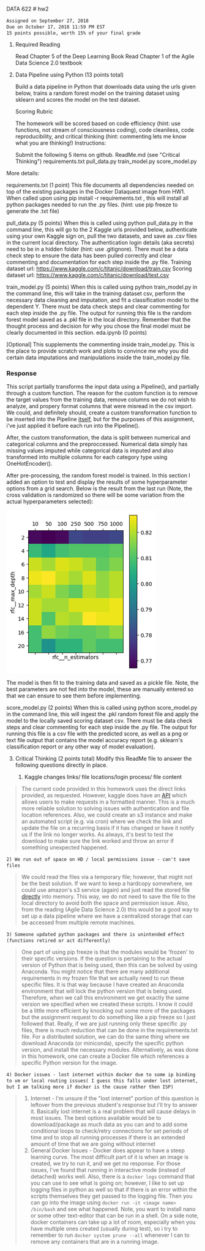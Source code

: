 DATA 622 # hw2

	Assigned on September 27, 2018
	Due on October 17, 2018 11:59 PM EST
	15 points possible, worth 15% of your final grade

1. Required Reading

	Read Chapter 5 of the Deep Learning Book
	Read Chapter 1 of the Agile Data Science 2.0 textbook

2. Data Pipeline using Python (13 points total)

	Build a data pipeline in Python that downloads data using the urls given below, trains a random forest model on the training dataset using sklearn and scores the model on the test dataset.

	Scoring Rubric

	The homework will be scored based on code efficiency (hint: use functions, not stream of consciousness coding), code cleaniless, code reproducibility, and critical thinking (hint: commenting lets me know what you are thinking!)
Instructions:

	Submit the following 5 items on github.
	ReadMe.md (see "Critical Thinking")
	requirements.txt
	pull_data.py
	train_model.py
	score_model.py

More details:

requirements.txt (1 point)
This file documents all dependencies needed on top of the existing packages in the Docker Dataquest image from HW1. When called upon using pip install -r requirements.txt , this will install all python packages needed to run the .py files. (hint: use pip freeze to generate the .txt file)

pull_data.py (5 points)
When this is called using python pull_data.py in the command line, this will go to the 2 Kaggle urls provided below, authenticate using your own Kaggle sign on, pull the two datasets, and save as .csv files in the current local directory. The authentication login details (aka secrets) need to be in a hidden folder (hint: use .gitignore). There must be a data check step to ensure the data has been pulled correctly and clear commenting and documentation for each step inside the .py file.
	Training dataset url: https://www.kaggle.com/c/titanic/download/train.csv
	Scoring dataset url: https://www.kaggle.com/c/titanic/download/test.csv

train_model.py (5 points)
When this is called using python train_model.py in the command line, this will take in the training dataset csv, perform the necessary data cleaning and imputation, and fit a classification model to the dependent Y. There must be data check steps and clear commenting for each step inside the .py file. The output for running this file is the random forest model saved as a .pkl file in the local directory. Remember that the thought process and decision for why you chose the final model must be clearly documented in this section.
eda.ipynb (0 points)

[Optional] This supplements the commenting inside train_model.py. This is the place to provide scratch work and plots to convince me why you did certain data imputations and manipulations inside the train_model.py file.

### Response

This script partially transforms the input data using a Pipeline(), and partially through a custom function.  The reason for the custom function is to remove the target values from the training data, remove columns we do not wish to analyze, and propery format columns that were misread in the csv import.  We could, and definitely should, create a custom transformation function to be inserted into the Pipeline [itself](https://bradzzz.gitbooks.io/ga-seattle-dsi/dsi/dsi_05_classification_databases/2.2-lesson/readme.html), but for the purposes of this assignment, i've just applied it before each run into the Pipeline().

After, the custom transformation, the data is split between numerical and categorical columns and the preproccessed.  Numerical data simply has missing values imputed while categorical data is imputed and also transformed into multiple columns for each category type using OneHotEncoder().

After pre-processing, the random forest model is trained.  In this section I added an option to test and display the results of some hyperparameter options from a grid search.  Below is the result from the last run (Note, the cross validation is randomized so there will be some variation from the actual hyperparameters selected):

![grid search results](grid_search_cv.png)

The model is then fit to the training data and saved as a pickle file.  Note, the best parameters are not fed into the model, these are manually entered so that we can ensure to see them before implementing.

score_model.py (2 points)
When this is called using python score_model.py in the command line, this will ingest the .pkl random forest file and apply the model to the locally saved scoring dataset csv. There must be data check steps and clear commenting for each step inside the .py file. The output for running this file is a csv file with the predicted score, as well as a png or text file output that contains the model accuracy report (e.g. sklearn's classification report or any other way of model evaluation).

3. Critical Thinking (2 points total)
Modify this ReadMe file to answer the following questions directly in place.

	1) Kaggle changes links/ file locations/login process/ file content	
> The current code provided in this homework uses the direct links provided, as requested.  However, kaggle does have an [API](https://www.kaggle.com/docs/api) which allows users to make requests in a formatted manner.  This is a much more reliable solution to solving issues with authentication and file location references.  Also, we could create an s3 instance and make an automated script (e.g. via cron) where we check the link and update the file on a recurring basis if it has changed or have it notify us if the link no longer works.  As always, it's best to test the download to make sure the link worked and throw an error if something unexpected happened.

	2) We run out of space on HD / local permissions issue - can't save files
> We could read the files via a temporary file; however, that might not be the best solution.  If we want to keep a hardcopy somewhere, we could use amazon's s3 service (again) and just read the stored file [directly](https://stackoverflow.com/questions/46943166/python-how-to-read-csv-file-retrieved-from-s3-bucket?rq=1) into memory.  This way, we do not need to save the file to the local directory to avoid both the space and permission issue.  Also, from the reading (Agile Data Science 2.0) this would be a good way to set up a data pipeline where we have a centralized storage that can be accessed from multiple remote machines.

	3) Someone updated python packages and there is unintended effect (functions retired or act differently)
> One part of using pip freeze is that the modules would be 'frozen' to their specific versions.  If the question is pertaining to the actual version of Python that is being used, then this can be solved by using Anaconda.  You might notice that there are many additional requirements in my frozen file that we actually need to run these specific files.  It is that way because I have created an Anaconda environment that will lock the python version that is being used.  Therefore, when we call this environment we get exactly the same version we specified when we created these scripts.  I know it could be a little more efficient by knocking out some more of the packages but the assignment request to do something like a pip freeze so I just followed that.  Really, if we are just running only these specific .py files, there is much reduction that can be done in the requirements.txt file.  For a distributed solution, we can do the same thing where we download Anaconda (or miniconda), specify the specific python version, and install the necessary modules.  Alternatively, as was done in this homework, one can create a Docker file which references a specific Python version for the image.

	4) Docker issues - lost internet within docker due to some ip binding to vm or local routing issues( I guess this falls under lost internet, but I am talking more if docker is the cause rather then ISP)
> 1. Internet - I'm unsure if the "lost internet" portion of this question is leftover from the previous student's response but i'll try to answer it.  Basically lost internet is a real problem that will cause delays in most issues.  The best options available would be to download/package as much data as you can and to add some conditional loops to check/retry connections for set periods of time and to stop all running processes if there is an extended amount of time that we are going without internet
> 2. General Docker Issues - Docker does appear to have a steep learning curve.  The most difficult part of it is when an image is created, we try to run it, and we get no response.  For those issues, I've found that running in interactive mode (instead of detached) works well.  Also, there is a `docker logs` command that you can use to see what is going on; however, I like to set up logging files in python as well so that if there is an error within the scripts themselves they get passed to the logging file.  Then you can go into the image using `docker run -it <image name> /bin/bash` and see what happened.  Note, you want to install nano or some other text-editor that can be run in a shell.  On a side note, docker containers can take up a lot of room, especially when you have multiple ones created (usually during test), so i try to remember to run `docker system prune --all` whenever I can to remove any containers that are in a running image.
